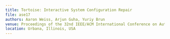 ```yaml
---
title: Tortoise: Interactive System Configuration Repair
file: ase17
authors: Aaron Weiss, Arjun Guha, Yuriy Brun
venue: Proceedings of the 32nd IEEE/ACM International Conference on Automated Software Engineering (ASE '17)
location: Urbana, Illinois, USA
---
```

